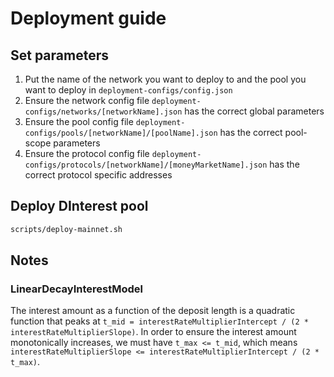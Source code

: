 # Deployment guide

## Set parameters

1. Put the name of the network you want to deploy to and the pool you want to deploy in `deployment-configs/config.json`
2. Ensure the network config file `deployment-configs/networks/[networkName].json` has the correct global parameters
3. Ensure the pool config file `deployment-configs/pools/[networkName]/[poolName].json` has the correct pool-scope parameters
4. Ensure the protocol config file `deployment-configs/protocols/[networkName]/[moneyMarketName].json` has the correct protocol specific addresses

## Deploy DInterest pool

```bash
scripts/deploy-mainnet.sh
```

## Notes

### LinearDecayInterestModel

The interest amount as a function of the deposit length is a quadratic function that peaks at `t_mid = interestRateMultiplierIntercept / (2 * interestRateMultiplierSlope)`. In order to ensure the interest amount monotonically increases, we must have `t_max <= t_mid`, which means `interestRateMultiplierSlope <= interestRateMultiplierIntercept / (2 * t_max)`.

